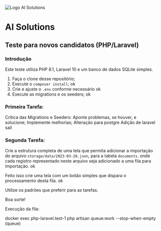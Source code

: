 ![Logo AI Solutions](http://aisolutions.tec.br/wp-content/uploads/sites/2/2019/04/logo.png)

# AI Solutions

## Teste para novos candidatos (PHP/Laravel)

### Introdução

Este teste utiliza PHP 8.1, Laravel 10 e um banco de dados SQLite simples.

1. Faça o clone desse repositório;
1. Execute o `composer install`; ok
1. Crie e ajuste o `.env` conforme necessário ok
1. Execute as migrations e os seeders; ok

### Primeira Tarefa:

Crítica das Migrations e Seeders: Aponte problemas, se houver, e solucione; Implemente melhorias;
Alteração para postgre
Adição de laravel sail


### Segunda Tarefa:

Crie a estrutura completa de uma tela que permita adicionar a importação do arquivo `storage/data/2023-03-28.json`, para a tabela `documents`. onde cada registro representado neste arquivo seja adicionado a uma fila para importação. ok

Feito isso crie uma tela com um botão simples que dispara o processamento desta fila. ok

Utilize os padrões que preferir para as tarefas.

Boa sorte!


Execução da fila:

docker exec php-laravel.test-1 php artisan queue:work --stop-when-empty (queue)

